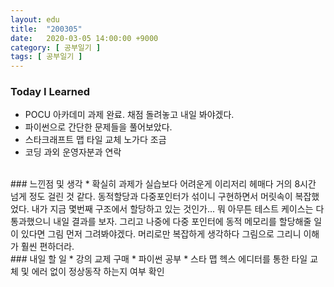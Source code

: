 ```yaml
---
layout: edu
title:  "200305"
date:   2020-03-05 14:00:00 +9000
category: [ 공부일기 ]
tags: [ 공부일기 ]
---
```


### Today I Learned
* POCU 아카데미 과제 완료. 채점 돌려놓고 내일 봐야겠다.
* 파이썬으로 간단한 문제들을 풀어보았다.
* 스타크래프트 맵 타일 교체 노가다 조금
* 코딩 과외 운영자분과 연락

<br>
### 느낀점 및 생각
* 확실히 과제가 실습보다 어려운게 이리저리 헤매다 거의 8시간 넘게 정도 걸린 것 같다. 동적할당과 다중포인터가 섞이니 구현하면서 머릿속이 복잡했었다. 내가 지금 몇번째 구조에서 할당하고 있는 것인가... 뭐 아무튼 테스트 케이스는 다 통과했으니 내일 결과를 보자. 그리고 나중에 다중 포인터에 동적 메모리를 할당해줄 일이 있다면 그림 먼저 그려봐야겠다. 머리로만 복잡하게 생각하다 그림으로 그리니 이해가 훨씬 편하더라.

<br>
### 내일 할 일
* 강의 교제 구매
* 파이썬 공부
* 스타 맵 헥스 에디터를 통한 타일 교체 및 에러 없이 정상동작 하는지 여부 확인